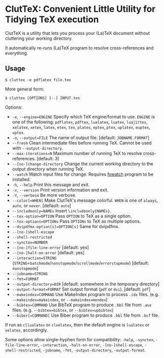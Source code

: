 ClutTeX: Convenient Little Utility for Tidying TeX execution
=====

ClutTeX is a utility that lets you process your (La)TeX document without cluttering your working directory.

It automatically re-runs (La)TeX program to resolve cross-references and everything.

Usage
-----

`$ cluttex -e pdflatex file.tex`

More general form:

`$ cluttex [OPTIONS] [--] INPUT.tex`

Options:

* `-e`, `--engine=ENGINE`
  Specify which TeX engine/format to use.
  `ENGINE` is one of the following:
    `pdflatex`, `pdftex`,
    `lualatex`, `luatex`, `luajittex`,
    `xelatex`, `xetex`,
    `latex`, `etex`, `tex`,
    `platex`, `eptex`, `ptex`,
    `uplatex`, `euptex`, `uptex`.
* `-o`, `--output=FILE`
  The name of output file.  [default: `JOBNAME.FORMAT`]
* `--fresh`
  Clean intermediate files before running TeX.
  Cannot be used with `--output-directory`.
* `--max-iterations=N`
  Maximum number of running TeX to resolve cross-references.
  [default: 3]
* `--[no-]change-directory`
  Change the current working directory to the output directory when running TeX.
* `--watch`
  Watch input files for change.
  Requires [fswatch](http://emcrisostomo.github.io/fswatch/) program to be installed.
* `-h`, `--help`
  Print this message and exit.
* `-v`, `--version`
  Print version information and exit.
* `-V`, `--verbose`
  Be more verbose.
* `--color[=WHEN]`
  Make ClutTeX's message colorful.
  `WHEN` is one of `always`, `auto`, or `never`.
  [default: `auto`]
* `--includeonly=NAMEs`
  Insert `\includeonly{NAMEs}`.
* `--tex-option=OPTION`
  Pass `OPTION` to TeX as a single option.
* `--tex-options=OPTIONs`
  Pass `OPTIONs` to TeX as multiple options.
* `--dvipdfmx-option[s]=OPTION[s]`
  Same for dvipdfmx.
* `--[no-]shell-escape`
* `--shell-restricted`
* `--synctex=NUMBER`
* `--[no-]file-line-error`
  [default: yes]
* `--[no-]halt-on-error`
  [default: yes]
* `--interaction=STRING`
  (`STRING`=`batchmode`/`nonstopmode`/`scrollmode`/`errorstopmode`)
  [default: `nonstopmode`]
* `--jobname=STRING`
* `--fmt=FORMAT`
* `--output-directory=DIR`
  [default: somewhere in the temporary directory]
* `--output-format=FORMAT`
  Set output format (`pdf` or `dvi`).
  [default: `pdf`]
* `--makeindex=COMMAND`
  Use MakeIndex program to process `.idx` files.
  (e.g. `--makeindex=makeindex`, or `--makeindex=mendex`)
* `--bibtex=COMMAND`
  Use BibTeX program to produce `.bbl` file from `.aux` files.
  (e.g. `--bibtex=bibtex`, or `--bibtex=upbibtex`)
* `--biber[=COMMAND]`
  Use Biber program to produce `.bbl` file from `.bcf` file.

If run as `cllualatex` or `clxelatex`, then the default engine is `lualatex` or `xelatex`, accordingly.

Some options allow single-hyphen form for compatibility: `-help`, `-synctex`, `-file-line-error`, `-interaction`, `-halt-on-error`, `-[no-]shell-escape`, `-shell-restricted`, `-jobname`, `-fmt`, `-output-directory`, `-output-format`.

